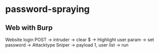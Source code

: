 # password-spraying

## Web with Burp

Website login POST -> intruder -> clear $ -> Highlight user param -> set password -> Attacktype Sniper -> payload 1, user list -> run
